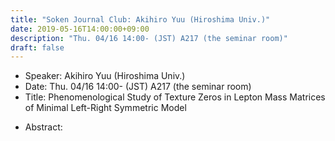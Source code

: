 ```yaml
---
title: "Soken Journal Club: Akihiro Yuu (Hiroshima Univ.)"
date: 2019-05-16T14:00:00+09:00
description: "Thu. 04/16 14:00- (JST) A217 (the seminar room)"
draft: false
---
```


- Speaker:
Akihiro Yuu (Hiroshima Univ.)
- Date:
Thu. 04/16 14:00- (JST) A217 (the seminar room)
- Title:
Phenomenological Study of Texture Zeros in Lepton Mass Matrices of Minimal Left-Right Symmetric Model

<!--more-->

- Abstract:

